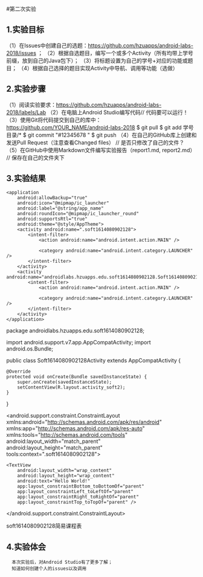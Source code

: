#第二次实验

## 1.实验目标

（1）在Issues中创建自己的选题：https://github.com/hzuapps/android-labs-2018/issues ；
（2）根据自选题目，编写一个或多个Activity（所有均带上学号前缀，放到自己的Java包下）；
（3）将标题设置为自己的学号+对应的功能或题目；
（4）根据自己选择的题目实现Activity中导航、调用等功能（选做）

## 2.实验步骤
（1）阅读实验要求：https://github.com/hzuapps/android-labs-2018/labels/Lab
（2）在电脑上Android Studio编写代码// 代码要可以运行！
（3）使用Git将代码提交到自己的库中：https://github.com/YOUR_NAME/android-labs-2018
   $ git pull
   $ git add 学号目录/* 
   $ git commit "#12345678 "
   $ git push
（4）在自己的GitHub库上创建和发送Pull Request（注意查看Changed files）
       // 是否只修改了自己的文件？
（5）在GitHub中使用Markdown文件编写实验报告（report1.md, report2.md）
      // 保存在自己的文件夹下

## 3.实验结果
<?xml version="1.0" encoding="utf-8"?>
<manifest xmlns:android="http://schemas.android.com/apk/res/android"
    package="com.example.h.soft1614080902128">

    <application
        android:allowBackup="true"
        android:icon="@mipmap/ic_launcher"
        android:label="@string/app_name"
        android:roundIcon="@mipmap/ic_launcher_round"
        android:supportsRtl="true"
        android:theme="@style/AppTheme">
        <activity android:name=".soft1614080902128">
            <intent-filter>
                <action android:name="android.intent.action.MAIN" />

                <category android:name="android.intent.category.LAUNCHER" />
            </intent-filter>
        </activity>
        <activity android:name="androidlabs.hzuapps.edu.soft1614080902128.Soft1614080902128Activity">
            <intent-filter>
                <action android:name="android.intent.action.MAIN" />

                <category android:name="android.intent.category.LAUNCHER" />
            </intent-filter>
        </activity>
    </application>

</manifest>

package androidlabs.hzuapps.edu.soft1614080902128;

import android.support.v7.app.AppCompatActivity;
import android.os.Bundle;

public class Soft1614080902128Activity extends AppCompatActivity {

    @Override
    protected void onCreate(Bundle savedInstanceState) {
        super.onCreate(savedInstanceState);
        setContentView(R.layout.activity_soft2);
    }
}

<?xml version="1.0" encoding="utf-8"?>
<android.support.constraint.ConstraintLayout xmlns:android="http://schemas.android.com/apk/res/android"
    xmlns:app="http://schemas.android.com/apk/res-auto"
    xmlns:tools="http://schemas.android.com/tools"
    android:layout_width="match_parent"
    android:layout_height="match_parent"
    tools:context=".soft1614080902128">

    <TextView
        android:layout_width="wrap_content"
        android:layout_height="wrap_content"
        android:text="Hello World!"
        app:layout_constraintBottom_toBottomOf="parent"
        app:layout_constraintLeft_toLeftOf="parent"
        app:layout_constraintRight_toRightOf="parent"
        app:layout_constraintTop_toTopOf="parent" />

</android.support.constraint.ConstraintLayout>

<resources>
    <string name="app_name">soft1614080902128简易课程表</string>
</resources>

## 4.实验体会
      本次实验后，对Android Studio有了更多了解；
      知道如何创建个人的issues以及调用
      

